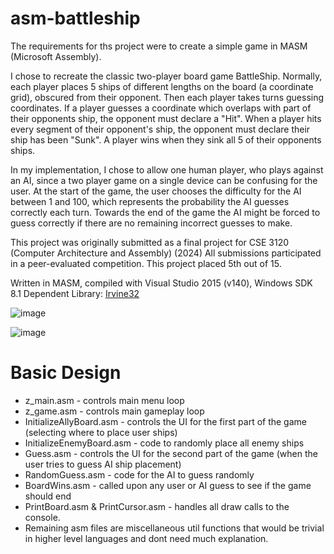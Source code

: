 # asm-battleship
The requirements for ths project were to create a simple game in MASM (Microsoft Assembly).

I chose to recreate the classic two-player board game BattleShip. Normally, each player places 5 ships of different lengths on the board (a coordinate grid), obscured from their opponent. Then each player takes turns guessing coordinates. If a player guesses a coordinate which overlaps with part of their opponents ship, the opponent must declare a "Hit". When a player hits every segment of their opponent's ship, the opponent must declare their ship has been "Sunk". A player wins when they sink all 5 of their opponents ships. 

In my implementation, I chose to allow one human player, who plays against an AI, since a two player game on a single device can be confusing for the user. At the start of the game, the user chooses the difficulty for the AI between 1 and 100, which represents the probability the AI guesses correctly each turn. Towards the end of the game the AI might be forced to guess correctly if there are no remaining incorrect guesses to make. 

This project was originally submitted as a final project for CSE 3120 (Computer Architecture and Assembly) (2024)
All submissions participated in a peer-evaluated competition. This project placed 5th out of 15.

Written in MASM, compiled with Visual Studio 2015 (v140), Windows SDK 8.1 
Dependent Library: [Irvine32](https://www.asmirvine.com/gettingStartedVS2015/)

![image](https://github.com/user-attachments/assets/a25c398a-9479-4186-b254-e8d7fb17ae29)

![image](https://github.com/user-attachments/assets/b84ff5f6-cb40-4376-bd3f-f929cfdf66be)

# Basic Design
* z_main.asm - controls main menu  loop
* z_game.asm - controls main gameplay loop
* InitializeAllyBoard.asm - controls the UI for the first part of the game (selecting where to place user ships)
* InitializeEnemyBoard.asm - code to randomly place all enemy ships
* Guess.asm - controls the UI for the second part of the game (when the user tries to guess AI ship placement)
* RandomGuess.asm - code for the AI to guess randomly
* BoardWins.asm - called upon any user or AI guess to see if the game should end
* PrintBoard.asm & PrintCursor.asm - handles all draw calls to the console.
* Remaining asm files are miscellaneous util functions that would be trivial in higher level languages and dont need much explanation.
